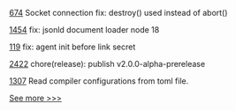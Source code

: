 
[674](https://github.com/hyperledger/fabric-sdk-node/pull/674) Socket connection fix: destroy() used instead of abort()

[1454](https://github.com/hyperledger/aries-framework-javascript/pull/1454) fix: jsonld document loader node 18

[119](https://github.com/hyperledger/aries-javascript-docs/pull/119) fix: agent init before link secret

[2422](https://github.com/hyperledger/cacti/pull/2422) chore(release): publish v2.0.0-alpha-prerelease

[1307](https://github.com/hyperledger/solang/pull/1307) Read compiler configurations from toml file.


[See more >>>](https://start-here.hyperledger.org/pull-requests)
